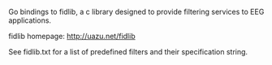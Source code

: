 Go bindings to fidlib, a c library designed to provide filtering services to EEG applications.

fidlib homepage: <http://uazu.net/fidlib>

See fidlib.txt for a list of predefined filters and their specification string.

